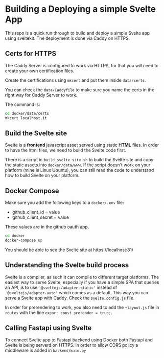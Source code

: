 # Building a Deploying a simple Svelte App

This repo is a quick run through to build and deploy a simple Svelte app using sveltekit. The deployment is done via Caddy on HTTPS.


## Certs for HTTPS

The Caddy Server is configured to work via HTTPS, for that you will need to create your own certification files.

Create the certifications using `mkcert` and put them inside `data/certs`.

You can check the `data/Caddyfile` to make sure you name the certs in the right way for Caddy Server to work.

The command is:

```bash
cd docker/data/certs
mkcert localhost.it
```

## Build the Svelte site

Svelte is a **frontend** javascript asset served using static **HTML** files. In order to have the html files, we need to build the Svelte code first.

There is a script in `build_svelte_site.sh` to build the Svelte site and copy the static assets into `docker/data/www`. If the script doesn't work on your platform (mine is Linux Ubuntu), you can still read the code to understand how to build Svelte on your platform.

## Docker Compose
Make sure you add the following keys to a `docker/.env` file:

* github_client_id = value
* github_client_secret = value

These values are in the github oauth app.

```bash
cd docker
docker-compose up
```

You should be able to see the Svelte site at https://localhost:81/

## Understanding the Svelte build process

Svelte is a compiler, as such it can compile to different target platforms. The easiest way to serve Svelte, especially if you have a simple SPA that queries an API, is to use `'@sveltejs/adapter-static'` instead of `'@sveltejs/adapter-auto'` which comes as a default. This way you can serve a Svelte app with Caddy. Check the `svelte.config.js` file.

In order for prerendering to work, you also need to add the `+layout.js` file in `routes` with the line `export const prerender = true;`.

## Calling Fastapi using Svelte

To connect Svelte app to Fastapi backend using Docker both Fastapi and Svelte is being serverd on HTTPS. In order to allow CORS policy a middleware is added in `backend/main.py`